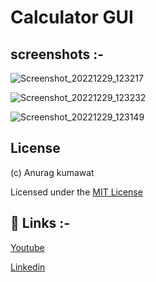 # Calculator GUI


## screenshots :-

![Screenshot_20221229_123217](https://user-images.githubusercontent.com/90235816/209915801-3cf088ad-84a9-4e42-8dc4-1696c05cba53.png)

![Screenshot_20221229_123232](https://user-images.githubusercontent.com/90235816/209915804-58570d21-52b8-43ae-b8c7-bea33ffbe9cc.png)

![Screenshot_20221229_123149](https://user-images.githubusercontent.com/90235816/209915806-a3759989-dcdc-4518-b1c2-2d7a106bac27.png)


## License
(c) Anurag kumawat

Licensed under the [MIT License](https://github.com/anuragk16/calculator-GUI/blob/main/License)



## 🔗 Links :-

[Youtube](https://www.youtube.com/channel/UCKO4nOXb1ZpmuR8br5fJWBQ)

[Linkedin](https://www.linkedin.com/in/anurag-kumawat-71b84721b)
